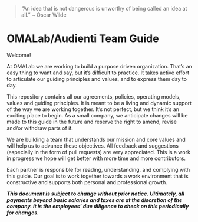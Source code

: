 > “An idea that is not dangerous is unworthy of being called an idea at all.” ~ Oscar Wilde

# OMALab/Audienti Team Guide

Welcome!

At OMALab we are working to build a purpose driven organization. That’s an easy thing to want and say, but it’s difficult to practice. It takes active effort to articulate our guiding principles and values, and to express them day to day.

This repository contains all our agreements, policies, operating models, values and guiding principles. It is meant to be a living and dynamic support of the way we are working together. It’s not perfect, but we think it’s an exciting place to begin. As a small company, we anticipate changes will be made to this guide in the future and reserve the right to amend, revise and/or withdraw parts of it.

We are building a team that understands our mission and core values and will help us to advance these objectives. All feedback and suggestions (especially in the form of pull requests) are very appreciated. This is a work in progress we hope will get better with more time and more contributors.

Each partner is responsible for reading, understanding, and complying with this guide. Our goal is to work together towards a work environment that is constructive and supports both personal and professional growth.

_**This document is subject to change without prior notice. Ultimately, all payments beyond basic salaries and taxes are at the discretion of the company. It is the employees' due diligence to check on this periodically for changes.**_ 

